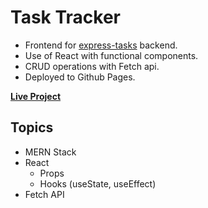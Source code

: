 # Task Tracker

- Frontend for [express-tasks](https://github.com/jamezuki/express-tasks) backend.
- Use of React with functional components.
- CRUD operations with Fetch api.
- Deployed to Github Pages.

**[Live Project](https://jamezuki.github.io/react-tasks/)**

## Topics

- MERN Stack
- React
  - Props
  - Hooks (useState, useEffect)
- Fetch API
